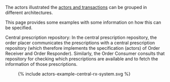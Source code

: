 The actors illustrated the [actors and transactions](actors-transactions.html) can be grouped in different architectures.

This page provides some examples with some information on how this can be specified.


Central prescription repository:
In the central prescription repository, the order placer communicates the prescriptions with a central prescription repository (which therefore implements the specification (actors) of Order Receiver and Order Responder).
Similarly, the Order Consumer consults that repository for checking which prescriptions are available and to fetch the information of those prescriptions.

<figure>
  {% include actors-example-central-rx-system.svg %}
  <!-- <figcaption>Actors and Transactions - Dispense</figcaption> -->
</figure>
<br clear="all"/>
